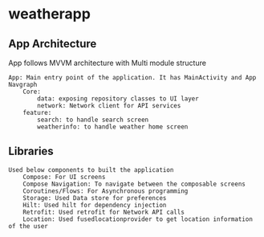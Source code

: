 # weatherapp

## App Architecture
App follows MVVM architecture with Multi module structure

    App: Main entry point of the application. It has MainActivity and App Navgraph
        Core:
            data: exposing repository classes to UI layer
            network: Network client for API services
        feature:
            search: to handle search screen
            weatherinfo: to handle weather home screen

## Libraries
    Used below components to built the application
        Compose: For UI screens
        Compose Navigation: To navigate between the composable screens
        Coroutines/Flows: For Asynchronous programming
        Storage: Used Data store for preferences
        Hilt: Used hilt for dependency injection
        Retrofit: Used retrofit for Network API calls
        Location: Used fusedlocationprovider to get location information of the user


